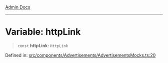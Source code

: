 [Admin Docs](/)

***

# Variable: httpLink

> `const` **httpLink**: `HttpLink`

Defined in: [src/components/Advertisements/AdvertisementsMocks.ts:20](https://github.com/PalisadoesFoundation/talawa-admin/blob/main/src/components/Advertisements/AdvertisementsMocks.ts#L20)
